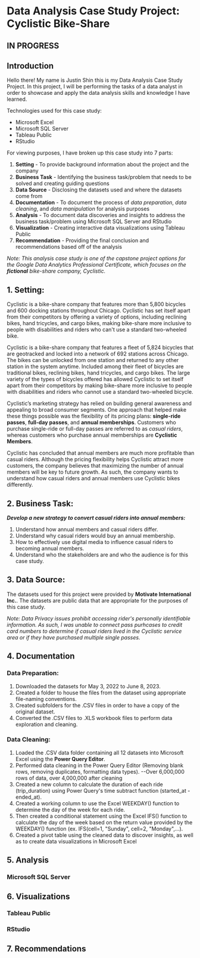 # Data Analysis Case Study Project: Cyclistic Bike-Share
## IN PROGRESS

## Introduction
Hello there! My name is Justin Shin this is my Data Analysis Case Study Project. In this project, I will be performing the tasks of a data analyst in order to showcase and apply the data analysis skills and knowledge I have learned.

Technologies used for this case study: 
* Microsoft Excel
* Microsoft SQL Server
* Tableau Public
* RStudio

For viewing purposes, I have broken up this case study into 7 parts:
1. **Setting** - To provide background information about the project and the company
2. **Business Task** - Identifying the business task/problem that needs to be solved and creating guiding questions
3. **Data Source** - Disclosing the datasets used and where the datasets come from
4. **Documentation** - To document the process of *data preparation*, *data cleaning*, and *data manipulation* for analysis purposes
5. **Analysis** - To document data discoveries and insights to address the business task/problem using Microsoft SQL Server and RStudio
6. **Visualization** - Creating interactive data visualizations using Tableau Public
7. **Recommendation** - Providing the final conclusion and recommendations based off of the analysis

*Note: This analysis case study is one of the capstone project options for the Google Data Analytics Professional Certificate, which focuses on the **fictional** bike-share company, Cyclistic.* 

## 1. Setting:
Cyclistic is a bike-share company that features more than 5,800 bicycles and 600 docking stations throughout Chicago. Cyclistic has set itself apart from their competitors by offering a variety of options, including reclining bikes, hand tricycles, and cargo bikes, making bike-share more inclusive to people with disabilities and riders who can't use a standard two-wheeled bike.

Cyclistic is a bike-share company that features a fleet of 5,824 bicycles that are geotracked and locked into a network of 692 stations across Chicago. The bikes can be unlocked from one station and returned to any other station in the system anytime. 
Included among their fleet of bicycles are traditional bikes, reclining bikes, hand tricycles, and cargo bikes. 
The large variety of the types of bicycles offered has allowed Cyclistic to set itself apart from their competitors by making bike-share more inclusive to people with disabilities and riders who cannot use a standard two-wheeled bicycle.

Cyclistic’s marketing strategy has relied on building general awareness and appealing to broad consumer segments. One approach that helped make these things possible was the flexibility of its pricing plans: **single-ride passes**, **full-day passes**, and **annual memberships**. 
Customers who purchase single-ride or full-day passes are referred to as *casual riders*, whereas customers who purchase annual memberships are **Cyclistic Members**.

Cyclistic has concluded that annual members are much more profitable than casual riders. Although the pricing flexibility helps Cyclistic attract more customers, the company believes that maximizing the number of annual members will be key to future growth.
As such, the company wants to understand how casual riders and annual members use Cyclistic bikes differently.

## 2. Business Task: 
**_Develop a new strategy to convert casual riders into annual members:_**

1. Understand how annual members and casual riders differ.
3. Understand why casual riders would buy an annual membership.
4. How to effectively use digital media to influence casual riders to becoming annual members.
5. Understand who the stakeholders are and who the audience is for this case study.

## 3. Data Source:
The datasets used for this project were provided by **Motivate International Inc.**. The datasets are public data that are appropriate for the purposes of this case study.

*Note: Data Privacy issues prohibit accessing rider's personally identifiable information. As such, I was unable to connect pass purhcases to credit card numbers to determine if casual riders lived in the Cyclistic service area or if they have purchased multiple single passes.* 

## 4. Documentation
### Data Preparation:
1. Downloaded the datasets for May 3, 2022 to June 8, 2023.
2. Created a folder to house the files from the dataset using appropriate file-naming conventions.
3. Created subfolders for the .CSV files in order to have a copy of the original dataset.
4. Converted the .CSV files to .XLS workbook files to perform data exploration and cleaning.

### Data Cleaning:
1. Loaded the .CSV data folder containing all 12 datasets into Microsoft Excel using the **Power Query Editor**.
2. Performed data cleaning in the Power Query Editor (Removing blank rows, removing duplicates, formatting data types). --Over 6,000,000 rows of data, over 4,000,000 after cleaning
3. Created a new column to calculate the duration of each ride (trip_duration) using Power Query's time subtract function (started_at - ended_at).
4. Created a working column to use the Excel WEEKDAY() function to determine the day of the week for each ride.
5. Then created a conditional statement using the Excel IFS() function to calculate the day of the week based on the return value provided by the WEEKDAY() function (ex. IFS(cell=1, "Sunday", cell=2, "Monday",...).
6. Created a pivot table using the cleaned data to discover insights, as well as to create data visualizations in Microsoft Excel

## 5. Analysis
### Microsoft SQL Server


## 6. Visualizations
### Tableau Public

### RStudio


## 7. Recommendations

